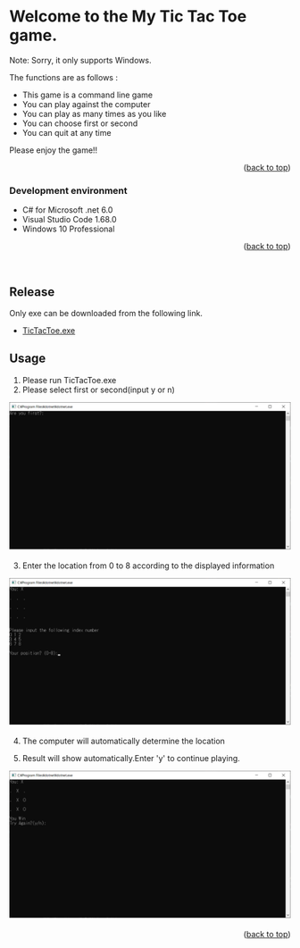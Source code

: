 <div id="top"></div>

<!-- ABOUT THE PROJECT -->

# Welcome to the My Tic Tac Toe game.

Note: Sorry, it only supports Windows.

The functions are as follows :

- This game is a command line game
- You can play against the computer
- You can play as many times as you like
- You can choose first or second
- You can quit at any time

Please enjoy the game!!

<p align="right">(<a href="#top">back to top</a>)</p>

### Development environment

- C# for Microsoft .net 6.0
- Visual Studio Code 1.68.0
- Windows 10 Professional

<p align="right">(<a href="#top">back to top</a>)</p>
    <br />

## Release

Only exe can be downloaded from the following link.

- [TicTacToe.exe](https://github.com/myamamoto-repo/TicTacToe/releases/tag/v1.0.0)

## Usage

1. Please run TicTacToe.exe
2. Please select first or second(input y or n)
<p align="center">
  <img width="600" src="./images/1.png">
</p>

3. Enter the location from 0 to 8 according to the displayed information
<p align="center">
  <img width="600" src="./images/2.png">
</p>

4. The computer will automatically determine the location

5. Result will show automatically.Enter 'y' to continue playing. 
<p align="center">
  <img width="600" src="./images/3.png">
</p>

<p align="right">(<a href="#top">back to top</a>)</p>


